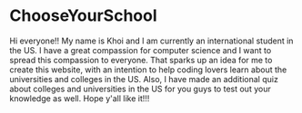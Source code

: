 # ChooseYourSchool
Hi everyone!! My name is Khoi and I am currently an international student in the US. I have a great compassion for computer science and I want to spread this compassion to everyone. That sparks up an idea for me to create this website, with an intention to help coding lovers learn about the universities and colleges in the US. Also, I have made an additional quiz about colleges and universities in the US for you guys to test out your knowledge as well. Hope y'all like it!!!
